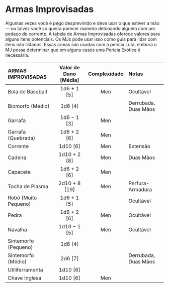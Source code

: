# Armas Improvisadas

Algumas vezes você é pego desprevinido e deve usar o que estiver a mão — ou talvez você só queira parecer maneiro detonando alguém com um pedaço de corrente. A tabela de Armas Improvisadas oferece valores para alguns itens potenciais. Os MJs pode usar isso como guia para lidar com itens não listados. Essas armas são usadas com a perícia Luta, embora o MJ possa determinar que em alguns casos uma Perícia Exótica é necessária.

<!--sort-->

| ARMAS IMPROVISADAS                            | Valor de Dano \[Média\] | Complexidade | Notas                |
|:--------------------------------------------- |:-------------------------:|:------------:|:-------------------- |
| Bola de Baseball                              |      1d6 + 1 \[5\]      |     Men      | Ocultável            |
| Biomorfo (Médio)                              |        1d6 \[4\]        |              | Derrubada, Duas Mãos |
| Garrafa                                       |      1d6 − 1 \[3\]      |     Men      |                      |
| Garrafa (Quebrada)                            |      1d6 + 2 \[6\]      |     Men      |                      |
| Corrente                                      |       1d10 \[6\]        |     Men      | Extensão             |
| Cadeira                                       |     1d10 + 2 \[8\]      |     Men      | Duas Mãos            |
| Capacete                                      |      1d6 + 2 \[6\]      |     Men      |                      |
| Tocha de Plasma                               |     2d10 + 8 \[19\]     |     Men      | Perfura-Armadura     |
| Robô (Muito Pequeno)                          |      1d6 + 1 \[5\]      |              | Ocultável            |
| Pedra                                         |      1d6 + 2 \[6\]      |     Men      | Ocultável            |
| Navalha                                       |     1d10 − 1 \[5\]      |     Men      | Ocultável            |
| Sintemorfo (Pequeno)                          |        1d6 \[4\]        |              |                      |
| <!--sort-union-->Sintemorfo (Médio) |        2d6 \[7\]        |              | Derrubada, Duas Mãos |
| Utiliferramenta                               |       1d10 \[6\]        |              |                      |
| Chave Inglesa                                 |       1d10 \[6\]        |     Men      |                      |
